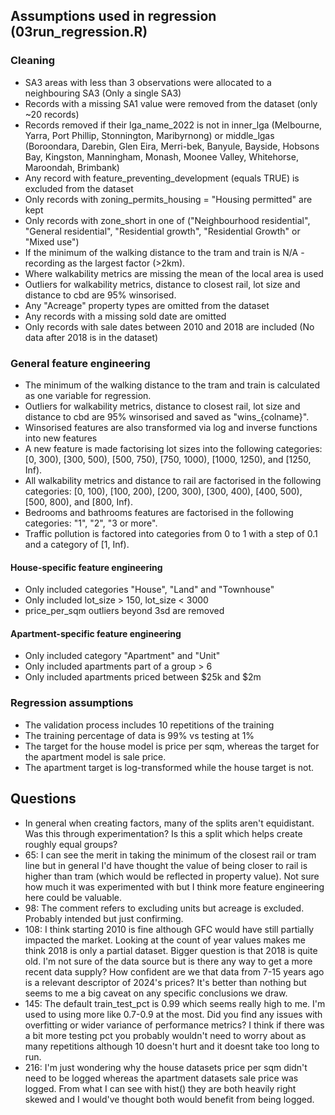 ## Assumptions used in regression (03run_regression.R)

### Cleaning

-   SA3 areas with less than 3 observations were allocated to a neighbouring SA3 (Only a single SA3)
-   Records with a missing SA1 value were removed from the dataset (only \~20 records)
-   Records removed if their lga_name_2022 is not in inner_lga (Melbourne, Yarra, Port Phillip, Stonnington, Maribyrnong) or middle_lgas (Boroondara, Darebin, Glen Eira, Merri-bek, Banyule, Bayside, Hobsons Bay, Kingston, Manningham, Monash, Moonee Valley, Whitehorse, Maroondah, Brimbank)
-   Any record with feature_preventing_development (equals TRUE) is excluded from the dataset
-   Only records with zoning_permits_housing = "Housing permitted" are kept
-   Only records with zone_short in one of ("Neighbourhood residential", "General residential", "Residential growth", "Residential Growth" or "Mixed use")
-   If the minimum of the walking distance to the tram and train is N/A - recording as the largest factor (\>2km).
-   Where walkability metrics are missing the mean of the local area is used
-   Outliers for walkability metrics, distance to closest rail, lot size and distance to cbd are 95% winsorised.
-   Any "Acreage" property types are omitted from the dataset
-   Any records with a missing sold date are omitted
-   Only records with sale dates between 2010 and 2018 are included (No data after 2018 is in the dataset)


### General feature engineering

-   The minimum of the walking distance to the tram and train is calculated as one variable for regression.
-   Outliers for walkability metrics, distance to closest rail, lot size and distance to cbd are 95% winsorised and saved as "wins\_{colname}".
-   Winsorised features are also transformed via log and inverse functions into new features
-   A new feature is made factorising lot sizes into the following categories: [0, 300), [300, 500), [500, 750), [750, 1000), [1000, 1250), and [1250, Inf).
-   All walkability metrics and distance to rail are factorised in the following categories: [0, 100), [100, 200), [200, 300), [300, 400), [400, 500), [500, 800), and [800, Inf).
-   Bedrooms and bathrooms features are factorised in the following categories: "1", "2", "3 or more".
-   Traffic pollution is factored into categories from 0 to 1 with a step of 0.1 and a category of [1, Inf).

#### House-specific feature engineering
- Only included categories "House", "Land" and "Townhouse"
- Only included lot_size > 150, lot_size < 3000
- price_per_sqm outliers beyond 3sd are removed

#### Apartment-specific feature engineering
- Only included category "Apartment" and "Unit"
- Only included apartments part of a group > 6
- Only included apartments priced between $25k and $2m


### Regression assumptions
- The validation process includes 10 repetitions of the training
- The training percentage of data is 99% vs testing at 1%
- The target for the house model is price per sqm, whereas the target for the apartment model is sale price.
- The apartment target is log-transformed while the house target is not.

## Questions
- In general when creating factors, many of the splits aren't equidistant. Was this through experimentation? Is this a split which helps create roughly equal groups?
- 65: I can see the merit in taking the minimum of the closest rail or tram line but in general I'd have thought the value of being closer to rail is higher than tram (which would be reflected in property value). Not sure how much it was experimented with but I think more feature engineering here could be valuable.
- 98: The comment refers to excluding units but acreage is excluded. Probably intended but just confirming.
- 108: I think starting 2010 is fine although GFC would have still partially impacted the market. Looking at the count of year values makes me think 2018 is only a partial dataset. Bigger question is that 2018 is quite old. I'm not sure of the data source but is there any way to get a more recent data supply? How confident are we that data from 7-15 years ago is a relevant descriptor of 2024's prices? It's better than nothing but seems to me a big caveat on any specific conclusions we draw.
- 145: The default train_test_pct is 0.99 which seems really high to me. I'm used to using more like 0.7-0.9 at the most. Did you find any issues with overfitting or wider variance of performance metrics? I think if there was a bit more testing pct you probably wouldn't need to worry about as many repetitions although 10 doesn't hurt and it doesnt take too long to run.
- 216: I'm just wondering why the house datasets price per sqm didn't need to be logged whereas the apartment datasets sale price was logged. From what I can see with hist() they are both heavily right skewed and I would've thought both would benefit from being logged.
